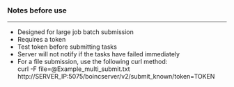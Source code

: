 ### Notes before use

----
* Designed for large job batch submission
* Requires a token
* Test token before submitting tasks
* Server will not notify if the tasks have failed immediately
* For a file submission, use the following curl method:  
	curl -F file=@Example_multi_submit.txt http://SERVER_IP:5075/boincserver/v2/submit_known/token=TOKEN
	